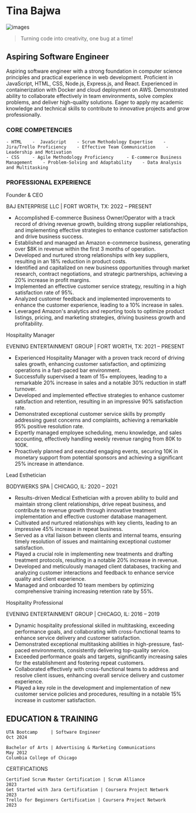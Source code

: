 # Tina Bajwa
![images](https://github.com/Tea-naa/Tea-naa/assets/172461735/f536eb89-ab18-4929-91f0-1f4829fa48ce)

>Turning code into creativity, one bug at a time!

## Aspiring Software Engineer
Aspiring software engineer with a strong foundation in computer science principles and practical experience in web development. Proficient in JavaScript, HTML, CSS, Node.js, Express.js, and React. Experienced in containerization with Docker and cloud deployment on AWS. Demonstrated ability to collaborate effectively in team environments, solve complex problems, and deliver high-quality solutions. Eager to apply my academic knowledge and technical skills to contribute to innovative projects and grow professionally.

### CORE COMPETENCIES

    - HTML    -  JavaScript    - Scrum Methodology Expertise    - Jira/Trello Proficiency    - Effective Team Communication    - Leadership and Motivation
    - CSS     - Agile Methodology Proficiency     - E-commerce Business Management    - Problem-Solving and Adaptability    - Data Analysis and Multitasking

### PROFESSIONAL EXPERIENCE
Founder & CEO


BAJ ENTERPRISE LLC | FORT WORTH, TX: 2022 – PRESENT 
- Accomplished E-commerce Business Owner/Operator with a track record of driving revenue growth, building strong supplier
relationships, and implementing effective strategies to enhance customer satisfaction and drive business success.
- Established and managed an Amazon e-commerce business, generating over $8K in revenue within the first 3 months of operation.
- Developed and nurtured strong relationships with key suppliers, resulting in an 18% reduction in product costs.
- Identified and capitalized on new business opportunities through market research, contract negotiations, and strategic partnerships,
achieving a 20% increase in profit margins.
- Implemented an effective customer service strategy, resulting in a high satisfaction rate of 95%.
- Analyzed customer feedback and implemented improvements to enhance the customer experience, leading to a 10% increase in sales.
- Leveraged Amazon's analytics and reporting tools to optimize product listings, pricing, and marketing strategies, driving business growth
and profitability.


Hospitality Manager 

EVENING ENTERTAINMENT GROUP | FORT WORTH, TX: 2021 – PRESENT 
- Experienced Hospitality Manager with a proven track record of driving sales growth, enhancing customer satisfaction, and optimizing operations in a fast-paced bar environment.
- Successfully supervised a team of 15+ employees, leading to a remarkable 20% increase in sales and a notable 30% reduction in staff turnover.
- Developed and implemented effective strategies to enhance customer satisfaction and retention, resulting in an impressive 90% satisfaction rate.
- Demonstrated exceptional customer service skills by promptly addressing guest concerns and complaints, achieving a remarkable 95% positive resolution rate.
- Expertly managed employee scheduling, menu knowledge, and sales accounting, effectively handling weekly revenue ranging from 80K to 100K.
- Proactively planned and executed engaging events, securing 10K in monetary support from potential sponsors and achieving a significant 25% increase in attendance.

Lead Esthetician

BODYWERKS SPA | CHICAGO, IL: 2020 – 2021
- Results-driven Medical Esthetician with a proven ability to build and maintain strong client relationships, drive repeat business, and contribute to revenue growth through innovative treatment implementation and effective customer database management.
- Cultivated and nurtured relationships with key clients, leading to an impressive 45% increase in repeat business.
- Served as a vital liaison between clients and internal teams, ensuring timely resolution of issues and maintaining exceptional customer
satisfaction.
- Played a crucial role in implementing new treatments and drafting treatment protocols, resulting in a notable 20% increase in revenue.
- Developed and meticulously managed client databases, tracking and analyzing customer interactions and feedback to enhance service
quality and client experience.
- Managed and onboarded 10 team members by optimizing comprehensive training increasing retention rate by 55%.

Hospitality Professional 

EVENING ENTERTAINMENT GROUP | CHICAGO, IL: 2016 – 2019 
- Dynamic hospitality professional skilled in multitasking, exceeding performance goals, and collaborating with cross-functional teams to enhance service delivery and customer satisfaction.
- Demonstrated exceptional multitasking abilities in high-pressure, fast-paced environments, consistently delivering top-quality service.
- Exceeded performance goals and targets, significantly increasing sales for the establishment and fostering repeat customers.
- Collaborated effectively with cross-functional teams to address and resolve client issues, enhancing overall service delivery and customer
experience.
- Played a key role in the development and implementation of new customer service policies and procedures, resulting in a notable 15%
increase in customer satisfaction.

## EDUCATION & TRAINING

    UTA Bootcamp     | Software Engineer                                                                         Oct 2024

    Bachelor of Arts | Advertising & Marketing Communications                                                    May 2012
    Columbia College of Chicago

CERTIFICATIONS

    Certified Scrum Master Certification | Scrum Alliance                                                            2023
    Get Started with Jara Certification | Coursera Project Network                                                   2023
    Trello for Beginners Certification | Coursera Project Network                                                    2023


<!--
**Tea-naa/Tea-naa** is a ✨ _special_ ✨ repository because its `README.md` (this file) appears on your GitHub profile.

Here are some ideas to get you started:

- 🔭 I’m currently working on ...
- 🌱 I’m currently learning ...
- 👯 I’m looking to collaborate on ...
- 🤔 I’m looking for help with ...
- 💬 Ask me about ...
- 📫 How to reach me: ...
- 😄 Pronouns: ...
- ⚡ Fun fact: ...
-->
